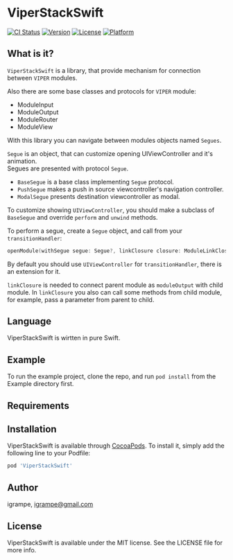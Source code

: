 # ViperStackSwift

[![CI Status](http://img.shields.io/travis/igrampe/ViperStackSwift.svg?style=flat)](https://travis-ci.org/igrampe/ViperStackSwift)
[![Version](https://img.shields.io/cocoapods/v/ViperStackSwift.svg?style=flat)](http://cocoapods.org/pods/ViperStackSwift)
[![License](https://img.shields.io/cocoapods/l/ViperStackSwift.svg?style=flat)](http://cocoapods.org/pods/ViperStackSwift)
[![Platform](https://img.shields.io/cocoapods/p/ViperStackSwift.svg?style=flat)](http://cocoapods.org/pods/ViperStackSwift)

## What is it?

`ViperStackSwift` is a library, that provide mechanism for connection between `VIPER` modules.

Also there are some base classes and protocols for `VIPER` module:
- ModuleInput
- ModuleOutput
- ModuleRouter
- ModuleView

With this library you can navigate between modules objects named `Segues`.

`Segue` is an object, that can customize opening UIViewController and it's animation.  
Segues are presented with protocol `Segue`.  
- `BaseSegue` is a base class implementing `Segue` protocol.
- `PushSegue` makes a push in source viewcontroller's navigation controller.
- `ModalSegue` presents destination viewcontroller as modal.

To customize showing `UIViewController`, you should make a subclass of `BaseSegue` and override `perform` and `unwind` methods.

To perform a segue, create a `Segue` object, and call from your `transitionHandler`:

```swift
openModule(withSegue segue: Segue?, linkClosure closure: ModuleLinkClosure?) -> ModuleOpenPromise
```



By default you should use `UIViewController` for `transitionHandler`, there is an extension for it.

`linkClosure` is needed to connect parent module as `moduleOutput` with child module.  In `linkClosure` you also can call some methods from child module, for example, pass a parameter from parent to child.

## Language
ViperStackSwift is wirtten in pure Swift.

## Example

To run the example project, clone the repo, and run `pod install` from the Example directory first.

## Requirements

## Installation

ViperStackSwift is available through [CocoaPods](http://cocoapods.org). To install
it, simply add the following line to your Podfile:

```ruby
pod 'ViperStackSwift'
```

## Author

igrampe, igrampe@gmail.com

## License

ViperStackSwift is available under the MIT license. See the LICENSE file for more info.
